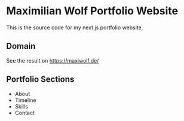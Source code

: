# Maximilian Wolf Portfolio Website
This is the source code for my next.js portfolio website. 
## Domain
See the result on https://maxiwolf.de/
## Portfolio Sections
* About
* Timeline
* Skills
* Contact
